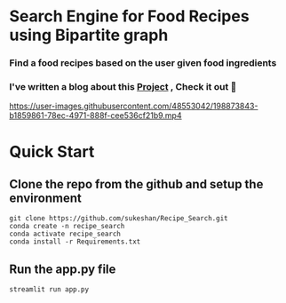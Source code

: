 # Search Engine for Food Recipes using Bipartite graph
### Find a food recipes based on the user given food ingredients

### I've written a blog about this <a href="https://medium.com/@sukeshram5/search-engine-for-food-recipes-using-bipartite-graph-technique-3db948a4c24" target="_blank">Project</a> , Check it out 🤗

https://user-images.githubusercontent.com/48553042/198873843-b1859861-78ec-4971-888f-cee536cf21b9.mp4

# Quick Start
## Clone the repo from the github and setup the environment
  
    git clone https://github.com/sukeshan/Recipe_Search.git
    conda create -n recipe_search 
    conda activate recipe_search
    conda install -r Requirements.txt 
    
## Run the app.py file

    streamlit run app.py
